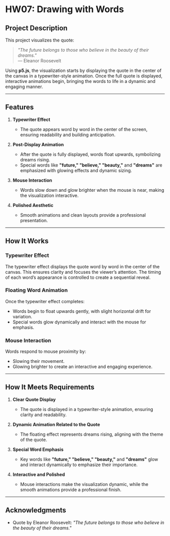 # HW07: Drawing with Words

## Project Description

This project visualizes the quote:

> _"The future belongs to those who believe in the beauty of their dreams."_  
> — Eleanor Roosevelt

Using **p5.js**, the visualization starts by displaying the quote in the center of the canvas in a typewriter-style animation. Once the full quote is displayed, interactive animations begin, bringing the words to life in a dynamic and engaging manner.

---

## Features

1. **Typewriter Effect**  
   - The quote appears word by word in the center of the screen, ensuring readability and building anticipation.

2. **Post-Display Animation**  
   - After the quote is fully displayed, words float upwards, symbolizing dreams rising.  
   - Special words like **"future," "believe," "beauty,"** and **"dreams"** are emphasized with glowing effects and dynamic sizing.

3. **Mouse Interaction**  
   - Words slow down and glow brighter when the mouse is near, making the visualization interactive.

4. **Polished Aesthetic**  
   - Smooth animations and clean layouts provide a professional presentation.

---

## How It Works

### Typewriter Effect

The typewriter effect displays the quote word by word in the center of the canvas. This ensures clarity and focuses the viewer’s attention. The timing of each word’s appearance is controlled to create a sequential reveal.

### Floating Word Animation

Once the typewriter effect completes:
- Words begin to float upwards gently, with slight horizontal drift for variation.
- Special words glow dynamically and interact with the mouse for emphasis.

### Mouse Interaction

Words respond to mouse proximity by:
- Slowing their movement.
- Glowing brighter to create an interactive and engaging experience.

---

## How It Meets Requirements

1. **Clear Quote Display**  
   - The quote is displayed in a typewriter-style animation, ensuring clarity and readability.

2. **Dynamic Animation Related to the Quote**  
   - The floating effect represents dreams rising, aligning with the theme of the quote.

3. **Special Word Emphasis**  
   - Key words like **"future," "believe," "beauty,"** and **"dreams"** glow and interact dynamically to emphasize their importance.

4. **Interactive and Polished**  
   - Mouse interactions make the visualization dynamic, while the smooth animations provide a professional finish.

---

## Acknowledgments

- Quote by Eleanor Roosevelt: _"The future belongs to those who believe in the beauty of their dreams."_  

